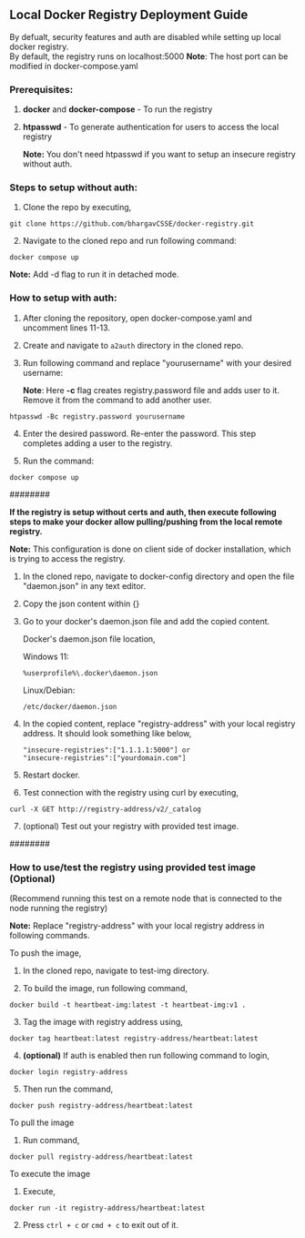 ## Local Docker Registry Deployment Guide

By defualt, security features and auth are disabled while setting up local docker registry. <br>
By default, the registry runs on localhost:5000
**Note**: The host port can be modified in docker-compose.yaml

### Prerequisites:

1.  **docker** and **docker-compose** - To run the registry
    
2.  **htpasswd** - To generate authentication for users to access the local registry

    **Note:** You don't need htpasswd if you want to setup an insecure registry without auth.

### Steps to setup without auth: <br>

1.  Clone the repo by executing,
```
git clone https://github.com/bhargavCSSE/docker-registry.git
```
    
2.  Navigate to the cloned repo and run following command:
```
docker compose up
```

**Note:** Add -d flag to run it in detached mode.
    
### How to setup with auth: <br>
    
1.  After cloning the repository, open docker-compose.yaml and uncomment lines 11-13.

2.  Create and navigate to ```a2auth``` directory in the cloned repo.
    
3.  Run following command and replace "yourusername" with your desired username:

    **Note**: Here **-c** flag creates registry.password file and adds user to it. Remove it from the command to add another user.
```
htpasswd -Bc registry.password yourusername
```
4.  Enter the desired password. Re-enter the password. This step completes adding a user to the registry.
    
5.  Run the command:
```
docker compose up
```

######## <br>

**If the registry is setup without certs and auth, then execute following steps to make your docker allow pulling/pushing from the local remote registry.**

**Note:** This configuration is done on client side of docker installation, which is trying to access the registry.

1.  In the cloned repo, navigate to docker-config directory and open the file "daemon.json" in any text editor.

2.  Copy the json content within {}

3.  Go to your docker's daemon.json file and add the copied content.
    
    Docker's daemon.json file location,

    Windows 11:

        %userprofile%\.docker\daemon.json

    Linux/Debian:

        /etc/docker/daemon.json

4.  In the copied content, replace "registry-address" with your local registry address. It should look something like below, <br>
    ```
    "insecure-registries":["1.1.1.1:5000"] or
    "insecure-registries":["yourdomain.com"]
    ```

5. Restart docker.

6.  Test connection with the registry using curl by executing,
```        
curl -X GET http://registry-address/v2/_catalog
```
    
7.  (optional) Test out your registry with provided test image.

######## <br>

### How to use/test the registry using provided test image (Optional)
(Recommend running this test on a remote node that is connected to the node running the registry)

**Note:** Replace "registry-address" with your local registry address in following commands.

To push the image,

1.  In the cloned repo, navigate to test-img directory.

2.  To build the image, run following command,
```
docker build -t heartbeat-img:latest -t heartbeat-img:v1 .
```
3.  Tag the image with registry address using,
```
docker tag heartbeat:latest registry-address/heartbeat:latest
```    
4. **(optional)** If auth is enabled then run following command to login,
```
docker login registry-address
```
5.  Then run the command,
```
docker push registry-address/heartbeat:latest
```
To pull the image

1.  Run command,
```        
docker pull registry-address/heartbeat:latest
```

To execute the image

1. Execute,
```
docker run -it registry-address/heartbeat:latest
```
2. Press ```ctrl + c``` or ```cmd + c``` to exit out of it.
